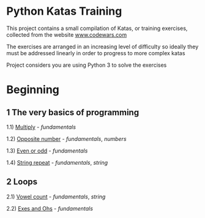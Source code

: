 # Python Katas Training

This project contains a small compilation of Katas, or training exercises,
collected from the website www.codewars.com

The exercises are arranged in an increasing level of difficulty so ideally
they must be addressed linearly in order to progress to more complex katas

Project considers you are using Python 3 to solve the exercises

# Beginning
## 1 The very basics of programming

1.1) [Multiply](very_basics/multiply.py) - _fundamentals_

1.2) [Opposite number](very_basics/opposite_number.py) - _fundamentals_, _numbers_

1.3) [Even or odd](very_basics/even_or_odd.py) - _fundamentals_

1.4) [String repeat](very_basics/string_repeat.py) - _fundamentals_, _string_

## 2 Loops

2.1) [Vowel count](loops/vowel_count.py) - _fundamentals_, _string_

2.2) [Exes and Ohs](loops/exes_and_ohs.py) - _fundamentals_




